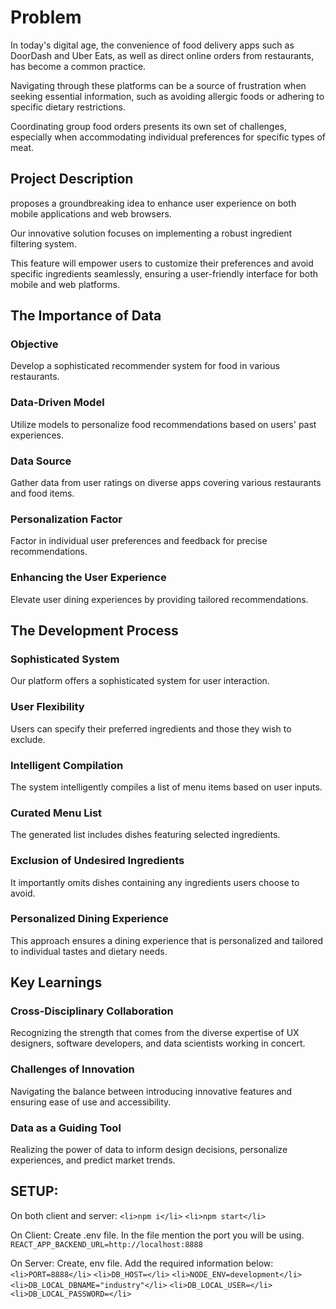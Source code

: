 # Problem

In today's digital age, the convenience of food delivery apps such as DoorDash and Uber Eats, as well as direct online orders from restaurants, has become a common practice.

Navigating through these platforms can be a source of frustration when seeking essential information, such as avoiding allergic foods or adhering to specific dietary restrictions. 

Coordinating group food orders presents its own set of challenges, especially when accommodating individual preferences for specific types of meat.

## Project Description

proposes a groundbreaking idea to enhance user experience on both mobile applications and web browsers. 

Our innovative solution focuses on implementing a robust ingredient filtering system.

This feature will empower users to customize their preferences and avoid specific ingredients seamlessly, ensuring a user-friendly interface for both mobile and web platforms.

## The Importance of Data

### Objective
Develop a sophisticated recommender system for food in various restaurants.

### Data-Driven Model
Utilize models to personalize food recommendations based on users' past experiences.

### Data Source
Gather data from user ratings on diverse apps covering various restaurants and food items.

### Personalization Factor
Factor in individual user preferences and feedback for precise recommendations.

### Enhancing the User Experience
Elevate user dining experiences by providing tailored recommendations.

## The Development Process

### Sophisticated System
Our platform offers a sophisticated system for user interaction.

### User Flexibility
Users can specify their preferred ingredients and those they wish to exclude.

### Intelligent Compilation
The system intelligently compiles a list of menu items based on user inputs.

### Curated Menu List
The generated list includes dishes featuring selected ingredients.

### Exclusion of Undesired Ingredients
It importantly omits dishes containing any ingredients users choose to avoid.

### Personalized Dining Experience
This approach ensures a dining experience that is personalized and tailored to individual tastes and dietary needs.

## Key Learnings

### Cross-Disciplinary Collaboration
Recognizing the strength that comes from the diverse expertise of UX designers, software developers, and data scientists working in concert.

### Challenges of Innovation
Navigating the balance between introducing innovative features and ensuring ease of use and accessibility.

### Data as a Guiding Tool
Realizing the power of data to inform design decisions, personalize experiences, and predict market trends.

## SETUP:

On both client and server:
`<li>npm i</li>`
`<li>npm start</li>`

On Client:
Create .env file. In the file mention the port you will be using.
`REACT_APP_BACKEND_URL=http://localhost:8888`

On Server:
Create, env file. Add the required information below:
`<li>PORT=8888</li>`
`<li>DB_HOST=</li>`
`<li>NODE_ENV=development</li>`
`<li>DB_LOCAL_DBNAME="industry"</li>`
`<li>DB_LOCAL_USER=</li>`
`<li>DB_LOCAL_PASSWORD=</li>`
